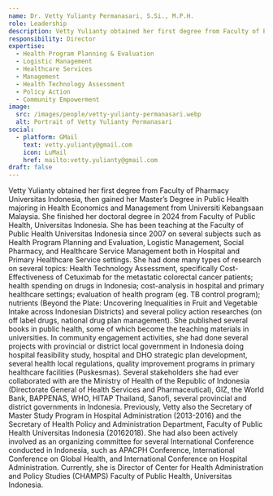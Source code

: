 ```yaml
---
name: Dr. Vetty Yulianty Permanasari, S.Si., M.P.H.
role: Leadership
description: Vetty Yulianty obtained her first degree from Faculty of Pharmacy Universitas Indonesia, then gained her Master’s Degree in Public Health majoring in Health Economics and Management from Universiti Kebangsaan Malaysia. She finished her doctoral degree in 2024 from Faculty of Public Health, Universitas Indonesia.
responsibility: Director
expertise:
  - Health Program Planning & Evaluation
  - Logistic Management
  - Healthcare Services
  - Management
  - Health Technology Assessment
  - Policy Action
  - Community Empowerment
image:
  src: /images/people/vetty-yulianty-permanasari.webp
  alt: Portrait of Vetty Yulianty Permanasari
social:
  - platform: GMail
    text: vetty.yulianty@gmail.com
    icon: LuMail
    href: mailto:vetty.yulianty@gmail.com
draft: false
---
```


Vetty Yulianty obtained her first degree from Faculty of Pharmacy Universitas Indonesia, then gained her Master’s Degree in Public Health majoring in Health Economics and Management from Universiti Kebangsaan Malaysia. She finished her doctoral degree in 2024 from Faculty of Public Health, Universitas Indonesia. She has been teaching at the Faculty of Public Health Universitas Indonesia since 2007 on several subjects such as Health Program Planning and Evaluation, Logistic Management, Social Pharmacy, and Healthcare Service Management both in Hospital and Primary Healthcare Service settings. She had done many types of research on several topics: Health Technology Assessment, specifically Cost-Effectiveness of Cetuximab for the metastatic colorectal cancer patients; health spending on drugs in Indonesia; cost-analysis in hospital and primary healthcare settings; evaluation of health program (eg. TB control program); nutrients (Beyond the Plate: Uncovering Inequalities in Fruit and Vegetable Intake across Indonesian Districts) and several policy action researches (on off label drugs, national drug plan management). She published several books in public health, some of which become the teaching materials in universities. In community engagement activities, she had done several projects with provincial or district local government in Indonesia doing hospital feasibility study, hospital and DHO strategic plan development, several health local regulations, quality improvement programs in primary healthcare facilities (Puskesmas). Several stakeholders she had ever collaborated with are the Ministry of Health of the Republic of Indonesia (Directorate General of Health Services and Pharmaceutical), GIZ, the World Bank, BAPPENAS, WHO, HITAP Thailand, Sanofi, several provincial and district governments in Indonesia. Previously, Vetty also the Secretary of Master Study Program in Hospital Administration (2013-2016) and the Secretary of Health Policy and Administration Department, Faculty of Public Health Universitas Indonesia (20162018). She had also been actively involved as an organizing committee for several International Conference conducted in Indonesia, such as APACPH Conference, International Conference on Global Health, and International Conference on Hospital Administration. Currently, she is Director of Center for Health Administration and Policy Studies (CHAMPS) Faculty of Public Health, Universitas Indonesia.

